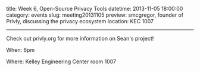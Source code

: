 title: Week 6, Open-Source Privacy Tools 
datetime: 2013-11-05 18:00:00
category: events
slug: meeting20131105
preview: smcgregor, founder of Privly, discussing the privacy ecosystem
location: KEC 1007

---

Check out privly.org for more information on Sean's project!

When: 6pm

Where: Kelley Engineering Center room 1007
